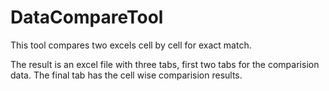 # DataCompareTool
This tool compares two excels cell by cell for exact match.

The result is an excel file with three tabs, first two tabs for the comparision data. 
The final tab has the cell wise comparision results.
